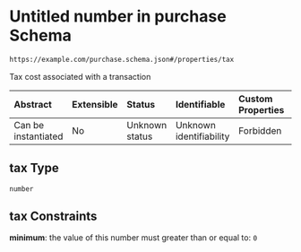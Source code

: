 # Untitled number in purchase Schema

```txt
https://example.com/purchase.schema.json#/properties/tax
```

Tax cost associated with a transaction

| Abstract            | Extensible | Status         | Identifiable            | Custom Properties | Additional Properties | Access Restrictions | Defined In                                                                            |
| :------------------ | :--------- | :------------- | :---------------------- | :---------------- | :-------------------- | :------------------ | :------------------------------------------------------------------------------------ |
| Can be instantiated | No         | Unknown status | Unknown identifiability | Forbidden         | Allowed               | none                | [purchase.schema.json\*](../../../../out/purchase.schema.json "open original schema") |

## tax Type

`number`

## tax Constraints

**minimum**: the value of this number must greater than or equal to: `0`
